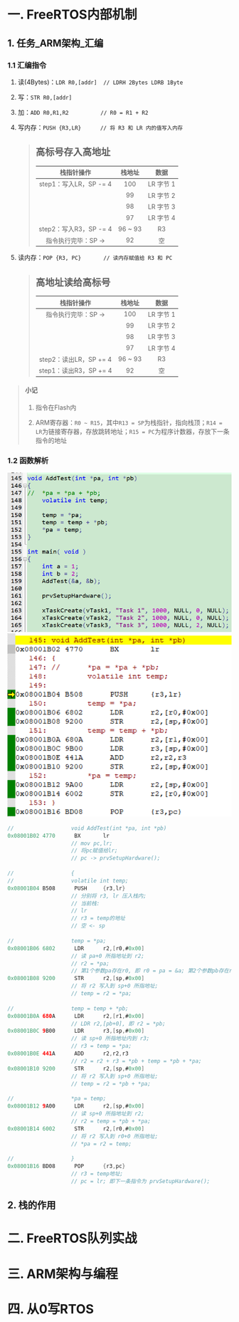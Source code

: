 # 一. FreeRTOS内部机制

## 1. 任务\_ARM架构_汇编

### 1.1 汇编指令

1. 读(4Bytes)：`LDR R0,[addr]  // LDRH 2Bytes LDRB 1Byte`
2. 写：`STR R0,[addr]`
3. 加：`ADD R0,R1,R2          // R0 = R1 + R2`
4. 写内存：`PUSH {R3,LR}      // 将 R3 和 LR 内的值写入内存 `

   > ## 高标号存入高地址
   >
   > | 栈指针操作 | 栈地址 | 数据 |
   > | :-: | :-: | :-: |
   > | step1：写入LR，SP -= 4 | 100 | LR 字节 1 |
   > | | 99 | LR 字节 2 |
   > | | 98 | LR 字节 3 |
   > | | 97 | LR 字节 4 |
   > | step2：写入R3，SP -= 4 | 96 ~ 93 | R3 |
   > | 指令执行完毕：SP -> | 92 | 空 |
   >

5. 读内存：`POP {R3, PC}       // 读内存赋值给 R3 和 PC`

   > ## 高地址读给高标号
   > 
   > | 栈指针操作 | 栈地址 | 数据 |
   > | :-: | :-: | :-: |
   > | 指令执行完毕：SP -> | 100 | LR 字节 1 |
   > | | 99 | LR 字节 2 |
   > | | 98 | LR 字节 3 |
   > | | 97 | LR 字节 4 |
   > | step2：读出LR，SP += 4 | 96 ~ 93 | R3 |
   > | step1：读出R3，SP += 4 | 92 | 空 |
   > 

> #### 小记
>
> 1. 指令在Flash内
>
> 2. ARM寄存器：`R0 ~ R15`，其中`R13 = SP`为栈指针，指向栈顶；`R14 = LR`为链接寄存器，存放跳转地址；`R15 = PC`为程序计数器，存放下一条指令的地址

### 1.2 函数解析

<img src = ".\pic\class01\p2.png" style = "zoom:80%">

<img src = ".\pic\class01\p1.png" style = "zoom:150%">

``````java
// 					void AddTest(int *pa, int *pb) 
0x08001B02 4770      BX       lr
                    // mov pc,lr;
                    // 将pc赋值给lr;
                    // pc -> prvSetupHardware();

//					{ 
// 					volatile int temp; 
0x08001B04 B508      PUSH     {r3,lr}
                    // 分别将 r3, lr 压入栈内;
                    // 当前栈:
                    // lr
                    // r3 = temp的地址
                    // 空 <- sp

// 					temp = *pa; 
0x08001B06 6802      LDR      r2,[r0,#0x00]
                    // 读 pa+0 所指地址到 r2; 
                    // r2 = *pa;
                    // 第1个参数pa存在r0, 即 r0 = pa = &a; 第2个参数pb存在r1, 即 r1 = pb = &b;
0x08001B08 9200      STR      r2,[sp,#0x00]
                    // 将 r2 写入到 sp+0 所指地址;
                    // temp = r2 = *pa;

// 					temp = temp + *pb;
0x08001B0A 680A      LDR      r2,[r1,#0x00]
                    // LDR r2,[pb+0], 即 r2 = *pb;
0x08001B0C 9B00      LDR      r3,[sp,#0x00]
                    // 读 sp+0 所指地址内到 r3;
                    // r3 = temp = *pa;
0x08001B0E 441A      ADD      r2,r2,r3
                    // r2 = r2 + r3 = *pb + temp = *pb + *pa;
0x08001B10 9200      STR      r2,[sp,#0x00]
                    // 将 r2 写入到 sp+0 所指地址;
                    // temp = r2 = *pb + *pa;

// 					*pa = temp; 
0x08001B12 9A00      LDR      r2,[sp,#0x00]
                    // 读 sp+0 所指地址到 r2;
                    // r2 = temp = *pb + *pa;
0x08001B14 6002      STR      r2,[r0,#0x00]
                    // 将 r2 写入到 r0+0 所指地址;
                    // *pa = r2 = temp;

// 					} 
0x08001B16 BD08      POP      {r3,pc}
                    // r3 = temp地址;
                    // pc = lr; 即下一条指令为 prvSetupHardware();
``````



## 2. 栈的作用

# 二. FreeRTOS队列实战

# 三. ARM架构与编程

# 四. 从0写RTOS

